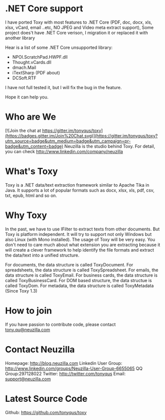.NET Core support
============
I have ported Toxy with most features to .NET Core (PDF, doc, docx, xls, xlsx, vCard, email ..etc, NO JPEG and Video meta extract support), Some project does't have .NET Core verison, I migration it or replaced it with another library

Hear is a list of some .NET Core unsupported library:

- NPOI.ScratchPad.HWPF.dll
- Thought.vCards.dll
- dmach.Mail
- iTextSharp (PDF about)
- DCSoft.RTF

I have not full tested it, but I will fix the bug in the feature.

Hope it can help you.

Who are We
==========

[![Join the chat at https://gitter.im/tonyqus/toxy](https://badges.gitter.im/Join%20Chat.svg)](https://gitter.im/tonyqus/toxy?utm_source=badge&utm_medium=badge&utm_campaign=pr-badge&utm_content=badge)
Neuzilla is the studio behind Toxy. For detail, you can check http://www.linkedin.com/company/neuzilla 

What's Toxy
============
Toxy is a .NET data/text extraction framework similar to Apache Tika in Java. It supports a lot of popular formats such as docx, xlsx, xls, pdf, csv, txt, epub, html and so on.

Why Toxy
============
In the past, we have to use IFilter to extract texts from other documents. But Toxy is platform independent. It will try to support not only Windows but also Linux (with Mono installed). The usage of Toxy will be very easy. You don't need to care much about what extension you are extracting because it will create a clever framework to help identify the file formats and extract the data/text into a unified structure. 

For documents, the data structure is called ToxyDocument.
For spreadsheets, the data structure is called ToxySpreadsheet.
For emails, the data structure is called ToxyEmail.
For business cards, the data structure is called ToxyBusinessCard.
For DOM based structure, the data structue is called ToxyDom.
For metadata, the data structure is called ToxyMetadata (Since Toxy 1.3)


How to join
============
If you have passion to contribute code, please contact tony.qu@neuzilla.com

Contact Neuzilla
============
Homepage: http://blog.neuzilla.com
Linkedin User Group: http://www.linkedin.com/groups/Neuzilla-User-Group-6655065 
QQ Group:297128022
Twitter: http://twitter.com/tonyqus
Email: support@neuzilla.com

Latest Source Code
====================
Github: https://github.com/tonyqus/toxy
